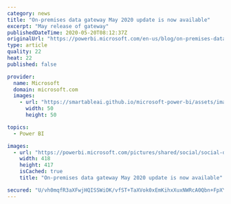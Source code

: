 ```yaml
---
category: news
title: "On-premises data gateway May 2020 update is now available"
excerpt: "May release of gateway"
publishedDateTime: 2020-05-20T08:12:37Z
originalUrl: "https://powerbi.microsoft.com/en-us/blog/on-premises-data-gateway-may-2020-update-is-now-available/"
type: article
quality: 22
heat: 22
published: false

provider:
  name: Microsoft
  domain: microsoft.com
  images:
    - url: "https://smartableai.github.io/microsoft-power-bi/assets/images/organizations/microsoft.com-50x50.jpg"
      width: 50
      height: 50

topics:
  - Power BI

images:
  - url: "https://powerbi.microsoft.com/pictures/shared/social/social-default-image.png"
    width: 418
    height: 417
    isCached: true
    title: "On-premises data gateway May 2020 update is now available"

secured: "U/vh0mqfR3aXFwjHQISSWiOK/vfST+TaXVok0xEmKihxXuxNWRcA0Qbn+FpXYy0SHctgNFbrNCkcOAXr3TE8fXmhoNsgNiuIw1ueQr2kAiutunOZi5oo6cvvO553R09/PqqMMvtrA3nsa7diSBbnpYECulX0eME/WiX4tikC6j1IcS8GXHl39MFJ89+GbKjzL1h7gF5iEqnUg0AyUzl3Vol6T49GjPCCthuWmw92EG7uRpjbhQ0V0uw69UZPKrM+DaLnBCGu6qb0cWn4Ql3L9M2iM3PvBKb9CgGvKPITpp7jEub8Hfv8/wVSwGl7dJzkIGykXw3mJXcctA3CBnOqZg==;rNOfQPzjE0HDVT0k+wosSA=="
---
```


